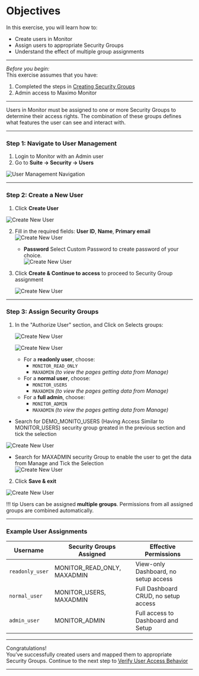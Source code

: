 # Objectives
In this exercise, you will learn how to:

* Create users in Monitor
* Assign users to appropriate Security Groups
* Understand the effect of multiple group assignments

---

*Before you begin:*  
This exercise assumes that you have:

1. Completed the steps in [Creating Security Groups](create_security_groups.md)  
2. Admin access to Maximo Monitor

---

Users in Monitor must be assigned to one or more Security Groups to determine their access rights. The combination of these groups defines what features the user can see and interact with.

---

### Step 1: Navigate to User Management

1. Login to Monitor with an Admin user
2. Go to **Suite → Security → Users**

![User Management Navigation](img/create_users_01.png)</br>

---

### Step 2: Create a New User

1. Click **Create User**

![Create New User](img/create_users_02.png)</br>

2. Fill in the required fields: **User ID**,  **Name**, **Primary email**
   ![Create New User](img/create_users_04.png)</br>

   - **Password** Select Custom Password to create password of your choice.</br>
   ![Create New User](img/create_users_05.png)</br>

3. Click **Create & Continue to access** to proceed to Security Group assignment </br>

   ![Create New User](img/create_users_06.png)</br>



---

### Step 3: Assign Security Groups

1. In the "Authorize User" section, and Click on Selects groups:</br>
   
   ![Create New User](img/create_users_07.png)</br>

   ![Create New User](img/create_users_08.png)</br>

   - For a **readonly user**, choose:  
     - `MONITOR_READ_ONLY`  
     - `MAXADMIN` *(to view the pages getting data from Manage)*
   - For a **normal user**, choose:  
     - `MONITOR_USERS`  
     - `MAXADMIN` *(to view the pages getting data from Manage)*
   - For a **full admin**, choose:  
     - `MONITOR_ADMIN`
     - `MAXADMIN` *(to view the pages getting data from Manage)*

- Search for DEMO_MONITO_USERS (Having Access Similar to MONITOR_USERS) security group greated in the previous section and tick the selection </br>

![Create New User](img/create_users_09.png)</br>

- Search for MAXADMIN security Group to enable the user to get the data from Manage and Tick the Selection </br>
![Create New User](img/create_users_10.png)</br>

2. Click **Save & exit**

![Create New User](img/create_users_11.png)</br>

!!! tip
    Users can be assigned **multiple groups**. Permissions from all assigned groups are combined automatically.

---

### Example User Assignments

| Username       | Security Groups Assigned          | Effective Permissions                         |
|----------------|------------------------------------|------------------------------------------------|
| `readonly_user` | MONITOR_READ_ONLY, MAXADMIN       | View-only Dashboard, no setup access           |
| `normal_user`   | MONITOR_USERS, MAXADMIN           | Full Dashboard CRUD, no setup access           |
| `admin_user`    | MONITOR_ADMIN                     | Full access to Dashboard and Setup             |

---

Congratulations!  
You’ve successfully created users and mapped them to appropriate Security Groups. Continue to the next step to [Verify User Access Behavior](user_access_behavior.md)

---
